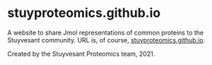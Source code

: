 # stuyproteomics.github.io
A website to share Jmol representations of common proteins to the Stuyvesant community. URL is, of course, [stuyproteomics.github.io](https://stuyproteomics.github.io/).

Created by the Stuyvesant Proteomics team, 2021.